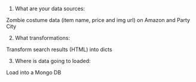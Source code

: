 1. What are your data sources:

Zombie costume data (item name, price and img url) on Amazon and Party City

2. What transformations:

Transform search results (HTML) into dicts 

3. Where is data going to loaded:

Load into a Mongo DB
